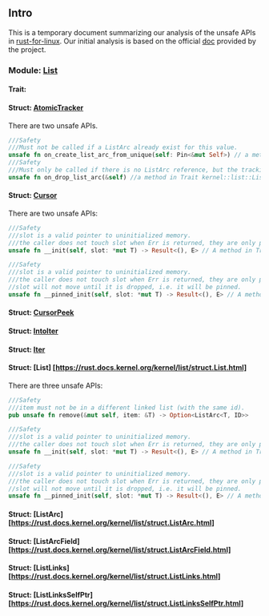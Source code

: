 ## Intro
This is a temporary document summarizing our analysis of the unsafe APIs in [rust-for-linux](https://github.com/Artisan-Lab/tag-rust-for-linux). 
Our initial analysis is based on the official [doc](https://rust.docs.kernel.org/kernel/) provided by the project.

### Module: [List](https://rust.docs.kernel.org/kernel/list/index.html) 

#### Trait: 

#### Struct: [AtomicTracker](https://rust.docs.kernel.org/kernel/list/struct.AtomicTracker.html)
There are two unsafe APIs.
```rust
///Safety
///Must not be called if a ListArc already exist for this value.
unsafe fn on_create_list_arc_from_unique(self: Pin<&mut Self>) // a method in Trait kernel::list::ListArcSafe
///Safety
///Must only be called if there is no ListArc reference, but the tracking thinks there is.
unsafe fn on_drop_list_arc(&self) //a method in Trait kernel::list::ListArcSafe
```
#### Struct: [Cursor](https://rust.docs.kernel.org/kernel/list/struct.Cursor.html)
There are two unsafe APIs:
```rust
///Safety
///slot is a valid pointer to uninitialized memory.
///the caller does not touch slot when Err is returned, they are only permitted to deallocate.
unsafe fn __init(self, slot: *mut T) -> Result<(), E> // A method in Trait kernel::prelude::Init

///Safety
///slot is a valid pointer to uninitialized memory.
///the caller does not touch slot when Err is returned, they are only permitted to deallocate.
//slot will not move until it is dropped, i.e. it will be pinned.
unsafe fn __pinned_init(self, slot: *mut T) -> Result<(), E> // A method in Trait kernel::prelude::PinInit
```
#### Struct: [CursorPeek](https://rust.docs.kernel.org/kernel/list/struct.CursorPeek.html)


#### Struct: [IntoIter](https://rust.docs.kernel.org/kernel/list/struct.IntoIter.html)

#### Struct: [Iter](https://rust.docs.kernel.org/kernel/list/struct.Iter.html)

#### Struct: [List] [https://rust.docs.kernel.org/kernel/list/struct.List.html] 
There are three unsafe APIs:
```rust
///Safety
///item must not be in a different linked list (with the same id).
pub unsafe fn remove(&mut self, item: &T) -> Option<ListArc<T, ID>>

///Safety
///slot is a valid pointer to uninitialized memory.
///the caller does not touch slot when Err is returned, they are only permitted to deallocate.
unsafe fn __init(self, slot: *mut T) -> Result<(), E> // A method in Trait kernel::prelude::Init

///Safety
///slot is a valid pointer to uninitialized memory.
///the caller does not touch slot when Err is returned, they are only permitted to deallocate.
//slot will not move until it is dropped, i.e. it will be pinned.
unsafe fn __pinned_init(self, slot: *mut T) -> Result<(), E> // A method in Trait kernel::prelude::PinInit
```

#### Struct: [ListArc] [https://rust.docs.kernel.org/kernel/list/struct.ListArc.html] 

#### Struct: [ListArcField] [https://rust.docs.kernel.org/kernel/list/struct.ListArcField.html] 

#### Struct: [ListLinks] [https://rust.docs.kernel.org/kernel/list/struct.ListLinks.html] 

#### Struct: [ListLinksSelfPtr] [https://rust.docs.kernel.org/kernel/list/struct.ListLinksSelfPtr.html] 
